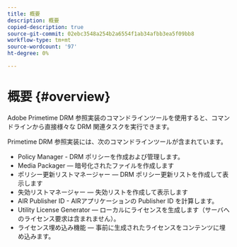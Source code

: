 ```yaml
---
title: 概要
description: 概要
copied-description: true
source-git-commit: 02ebc3548a254b2a6554f1ab34afbb3ea5f09bb8
workflow-type: tm+mt
source-wordcount: '97'
ht-degree: 0%

---
```


# 概要 {#overview}

Adobe Primetime DRM 参照実装のコマンドラインツールを使用すると、コマンドラインから直接様々な DRM 関連タスクを実行できます。

Primetime DRM 参照実装には、次のコマンドラインツールが含まれています。

* Policy Manager - DRM ポリシーを作成および管理します。
* Media Packager — 暗号化されたファイルを作成します
* ポリシー更新リストマネージャー — DRM ポリシー更新リストを作成して表示します
* 失効リストマネージャー — 失効リストを作成して表示します
* AIR Publisher ID - AIRアプリケーションの Publisher ID を計算します。
* Utility License Generator — ローカルにライセンスを生成します（サーバへのライセンス要求は含まれません）。
* ライセンス埋め込み機能 — 事前に生成されたライセンスをコンテンツに埋め込みます。
